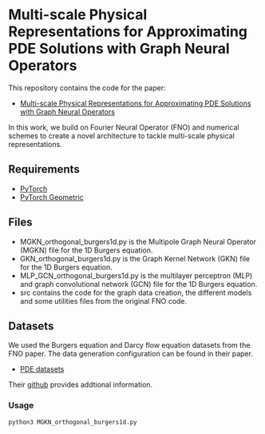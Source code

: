 # Multi-scale Physical Representations for Approximating PDE Solutions with Graph Neural Operators

This repository contains the code for the paper:
  - [Multi-scale Physical Representations for Approximating PDE Solutions with Graph Neural Operators](https://openreview.net/forum?id=rx9TVZJax5)

In this work, we build on Fourier Neural Operator (FNO) and numerical schemes to create a novel architecture to tackle multi-scale physical representations.

## Requirements
- [PyTorch](https://pytorch.org/)
- [PyTorch Geometric](https://pytorch-geometric.readthedocs.io/) 

## Files
- MGKN_orthogonal_burgers1d.py is the Multipole Graph Neural Operator (MGKN) file for the 1D Burgers equation.
- GKN_orthogonal_burgers1d.py is the  Graph Kernel Network (GKN) file for the 1D Burgers equation.
- MLP_GCN_orthogonal_burgers1d.py is the multilayer perceptron (MLP) and graph convolutional network (GCN) file for the 1D Burgers equation.
- src contains the code for the graph data creation, the different models and some utilities files from the original FNO code. 
## Datasets
We used the Burgers equation and Darcy flow equation datasets from the FNO paper. The data generation configuration can be found in their paper.
- [PDE datasets](https://drive.google.com/drive/folders/1UnbQh2WWc6knEHbLn-ZaXrKUZhp7pjt-)

Their [github](https://github.com/zongyi-li/fourier_neural_operator) provides addtional information.

### Usage
```
python3 MGKN_orthogonal_burgers1d.py
```
